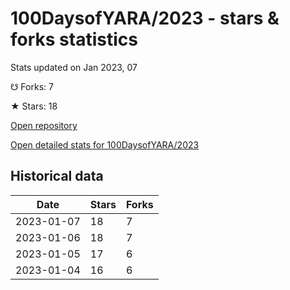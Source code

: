 # 100DaysofYARA/2023 - stars & forks statistics

Stats updated on Jan 2023, 07

☋ Forks: 7

★ Stars: 18

[Open repository](https://github.com/100DaysofYARA/2023)

[Open detailed stats for 100DaysofYARA/2023](https://reviewgithub.com/rep/100DaysofYARA/2023)

## Historical data
| Date | Stars | Forks |
|------|-------|-------|
| 2023-01-07 | 18 | 7 | 
| 2023-01-06 | 18 | 7 | 
| 2023-01-05 | 17 | 6 | 
| 2023-01-04 | 16 | 6 | 


